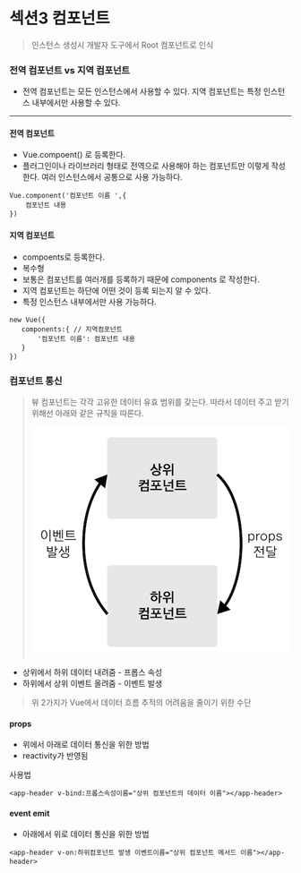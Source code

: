 # 섹션3 컴포넌트
> 인스턴스 생성시 개발자 도구에서 Root 컴포넌트로 인식

### 전역 컴포넌트 vs 지역 컴포넌트
* 전역 컴포넌트는 모든 인스턴스에서 사용할 수 있다.
  지역 컴포넌트는 특정 인스턴스 내부에서만 사용할 수 있다.
--- 
#### 전역 컴포넌트 
* Vue.compoent() 로 등록한다.
* 플러그인이나 라이브러리 형태로 전역으로 사용해야 하는 컴포넌트만 이렇게 작성한다. 여러 인스턴스에서 공통으로 사용 가능하다.
~~~
Vue.component('컴포넌트 이름 ',{
    컴포넌트 내용
})
~~~

#### 지역 컴포넌트
* compoents로 등록한다.
* 복수형 
* 보통은 컴포넌트를 여러개를 등록하기 때문에 components 로 작성한다.
* 지역 컴포넌트는 하단에 어떤 것이 등록 되는지 알 수 있다.
* 특정 인스턴스 내부에서만 사용 가능하다.
~~~
new Vue({
   components:{ // 지역컴포넌트 
       '컴포넌트 이름': 컴포넌트 내용
   }
}) 
~~~

### 컴포넌트 통신
> 뷰 컴포넌트는 각각 고유한 데이터 유효 범위를 갖는다. 따라서 데이터 주고 받기 위해선 아래와 같은 규칙을 따른다.
> 
> ![img.png](img.png)
* 상위에서 하위 데이터 내려줌 - 프롭스 속성 
* 하위에서 상위 이벤트 올려줌 - 이벤트 발생

> 위 2가지가 Vue에서 데이터 흐름 추적의 어려움을 줄이기 위한 수단

#### props
* 위에서 아래로 데이터 통신을 위한 방법
* reactivity가 반영됨

사용법
~~~
<app-header v-bind:프롭스속성이름="상위 컴포넌트의 데이터 이름"></app-header>
~~~

#### event emit
* 아래에서 위로 데이터 통신을 위한 방법
~~~
<app-header v-on:하위컴포넌트 발생 이벤트이름="상위 컴포넌트 메서드 이름"></app-header>
~~~